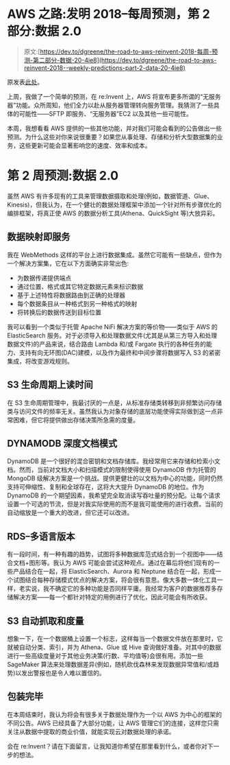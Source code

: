 # AWS 之路:发明 2018–每周预测，第 2 部分:数据 2.0

> 原文:[https://dev.to/dgreene/the-road-to-aws-reinvent-2018-每周-预测-第二部分-数据-20-4ie8](https://dev.to/dgreene/the-road-to-aws-reinvent-2018--weekly-predictions-part-2-data-20-4ie8)

原发表[此处](https://www.3pillarglobal.com/insights/the-road-to-amazon-web-services-reinvent-2018-data-2-0-weekly-predictions-part-2)。

上周，我做了一个简单的预测，在 re:Invent 上，AWS 将宣布更多所谓的“无服务器”功能。众所周知，他们全力以赴从服务器管理转向服务管理。我猜测了一些具体的可能性——SFTP 即服务、“无服务器”EC2 以及其他一些可能性。

本周，我想看看 AWS 提供的一些其他功能，并对我们可能会看到的公告做出一些预测。为什么这些对你来说很重要？如果您从事处理、存储和分析大型数据集的业务，这些更新可能会显著影响您的速度、效率和成本。

# [](#week-2-prediction-data-20)第 2 周预测:数据 2.0

虽然 AWS 有许多现有的工具来管理数据摄取和处理(例如，数据管道、Glue、Kinesis)，但我认为，在一个健壮的数据处理框架中添加一个针对所有步骤优化的编排框架，将真正使 AWS 的数据分析工具(Athena、QuickSight 等)大放异彩。

## [](#datamappingasaservice)数据映射即服务

我在 WebMethods 这样的平台上进行数据集成。虽然它可能有一些缺点，但作为一个解决方案集，它在以下方面确实非常出色:

*   为数据传递提供端点
*   通过位置、格式或其它特定数据元素来标识数据
*   基于上述特性将数据路由到正确的处理器
*   每个数据条目从一种格式到另一种格式的映射
*   将转换后的数据传送到目标位置

我可以看到一个类似于托管 Apache NiFi 解决方案的等价物——类似于 AWS 的 ElasticSearch 服务。对于必须导入和处理数据文件(尤其是从第三方导入和处理数据文件)的产品来说，结合路由 Lambda 和/或 Fargate 执行的各种任务的能力、支持有向无环图(DAC)建模，以及作为最终和中间步骤将数据写入 S3 的紧密集成，将改变游戏规则。

## [](#s3-lifecycle-on-read-time)S3 生命周期上读时间

在 S3 生命周期管理中，我最讨厌的一点是，从标准存储类转移到非频繁访问存储类与访问文件的频率无关。虽然我认为对象存储的底层功能使得实际做到这一点非常困难，但它将提供做出存储决策所急需的度量。

## [](#dynamodb-deep-document-mode)DYNAMODB 深度文档模式

DynamoDB 是一个很好的混合密钥和文档存储库。我经常用它来存储和检索小文档。然而，当前对文档大小和扫描模式的限制使得使用 DynamoDB 作为托管的 MongoDB 级解决方案是一个挑战。提供更健壮的以文档为中心的功能，同时仍然支持可伸缩性、复制和全球存在，这将大大提升 DynamoDB 的地位。作为 DynamoDB 的一个期望因素，我希望完全取消读写吞吐量的预分配。让每个请求设置一个可选的节流，但是对我实际使用的而不是我可能使用的进行收费。当前的自动缩放是一个重大的改进，但它还可以改进。

## RDS–多语言版本

有一段时间，有一种有趣的趋势，试图将多种数据库范式结合到一个视图中——结合文档+图形等。我认为 AWS 可能会尝试这种观点。通过在幕后将他们现有的一些产品结合在一起，将 ElasticSearch、Aurora 和 Neptune 结合在一起，形成一个试图结合每种存储模式优点的解决方案，将会很有意思。像大多数一体化工具一样，老实说，我不确定它的多种功能是否同样平庸。我经常为客户的数据推荐多存储解决方案——每一个都针对特定的用例进行了优化，因此可能会有所收获。

## [](#s3-autocrawling-and-metrics)S3 自动抓取和度量

想象一下，在一个数据桶上设置一个标志，这样每当一个数据文件放在那里时，它就被自动分类、索引，并为 Athena、Glue 或 Hive 查询做好准备。对其中的数据进行一些高级度量对于其他业务决策(行数、平均值等)会很有用。添加一些 SageMaker 算法来处理数据差异(例如，随机砍伐森林来发现数据异常值和/或趋势)以发出警报也是令人难以置信的。

## [](#wrapping-it-up)包装完毕

在本周结束时，我认为将会有很多关于数据处理作为一个以 AWS 为中心的框架的不同公告。AWS 已经具备了大部分功能，让 AWS 管理它们的连接，这样您只需关注从数据中提取的商业价值，就能实现云对数据处理的承诺。

会在 re:Invent？请在下面留言，让我知道你希望在那里看到什么，或者你对下一步的想法。